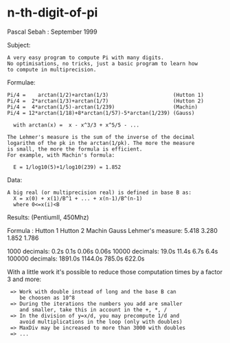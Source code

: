 # n-th-digit-of-pi

 Pascal Sebah : September 1999

 Subject:

    A very easy program to compute Pi with many digits.
    No optimisations, no tricks, just a basic program to learn how
    to compute in multiprecision.

 Formulae:

    Pi/4 =    arctan(1/2)+arctan(1/3)                     (Hutton 1)
    Pi/4 =  2*arctan(1/3)+arctan(1/7)                     (Hutton 2)
    Pi/4 =  4*arctan(1/5)-arctan(1/239)                   (Machin)
    Pi/4 = 12*arctan(1/18)+8*arctan(1/57)-5*arctan(1/239) (Gauss)

      with arctan(x) =  x - x^3/3 + x^5/5 - ...

    The Lehmer's measure is the sum of the inverse of the decimal
    logarithm of the pk in the arctan(1/pk). The more the measure
    is small, the more the formula is efficient.
    For example, with Machin's formula:

      E = 1/log10(5)+1/log10(239) = 1.852

 Data:

    A big real (or multiprecision real) is defined in base B as:
      X = x(0) + x(1)/B^1 + ... + x(n-1)/B^(n-1)
      where 0<=x(i)<B

 Results: (PentiumII, 450Mhz)

   Formula      :    Hutton 1  Hutton 2   Machin   Gauss
   Lehmer's measure:   5.418     3.280      1.852    1.786

  1000   decimals:     0.2s      0.1s       0.06s    0.06s
  10000  decimals:    19.0s     11.4s       6.7s     6.4s
  100000 decimals:  1891.0s   1144.0s     785.0s   622.0s

 With a little work it's possible to reduce those computation
 times by a factor 3 and more:

     => Work with double instead of long and the base B can
        be choosen as 10^8
     => During the iterations the numbers you add are smaller
        and smaller, take this in account in the +, *, /
     => In the division of y=x/d, you may precompute 1/d and
        avoid multiplications in the loop (only with doubles)
     => MaxDiv may be increased to more than 3000 with doubles
     => ...
